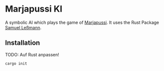# Marjapussi KI

A symbolic AI which plays the game of
[Marjapussi](https://marjapussi.de). It
uses the Rust Package
[Samuel Leßmann](https://github.com/SamuelLess/marjapussi-rs).

## Installation

TODO: Auf Rust anpassen!

```shell
cargo init
```
